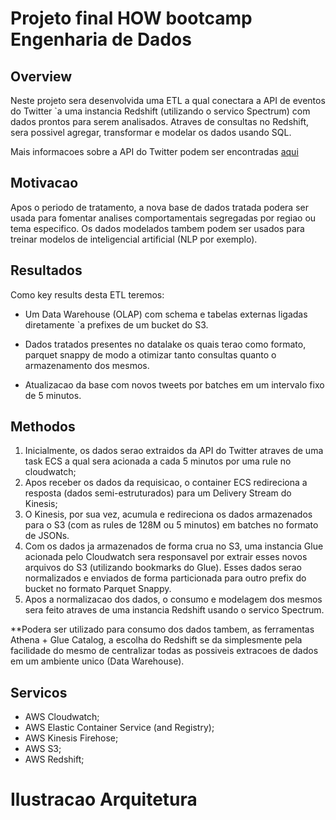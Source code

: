 # Projeto final HOW bootcamp Engenharia de Dados

## Overview
Neste projeto sera desenvolvida uma ETL a qual conectara a API de eventos do Twitter `a uma instancia Redshift (utilizando o servico Spectrum) com dados prontos para serem analisados. 
Atraves de consultas no Redshift, sera possivel agregar, transformar e modelar os dados usando SQL.

Mais informacoes sobre a API do Twitter podem ser encontradas [aqui](https://developer.twitter.com/en/docs/twitter-api/tweets/search/introduction)

## Motivacao
Apos o periodo de tratamento, a nova base de dados tratada podera ser usada para fomentar analises comportamentais segregadas por regiao ou tema especifico. 
Os dados modelados tambem podem ser usados para treinar modelos de inteligencial artificial (NLP por exemplo).

## Resultados

Como key results desta ETL teremos:
- Um Data Warehouse (OLAP) com schema e tabelas externas ligadas diretamente `a prefixes de um bucket do S3.  

- Dados tratados presentes no datalake os quais terao como formato, parquet snappy de modo a otimizar tanto consultas quanto o armazenamento dos mesmos.

- Atualizacao da base com novos tweets por batches em um intervalo fixo de 5 minutos.

## Methodos

1) Inicialmente, os dados serao extraidos da API do Twitter atraves de uma task ECS a qual sera acionada a cada 5 minutos por uma rule no cloudwatch;
2) Apos receber os dados da requisicao, o container ECS redireciona a resposta (dados semi-estruturados) para 
um Delivery Stream do Kinesis;
3) O Kinesis, por sua vez, acumula e redireciona os dados armazenados para o S3 (com as rules de 128M ou 5 minutos) em batches no formato de JSONs.
4) Com os dados ja armazenados de forma crua no S3, uma instancia Glue acionada pelo Cloudwatch sera responsavel por extrair esses novos arquivos do S3 (utilizando bookmarks do Glue). Esses dados serao normalizados e enviados de forma particionada para outro prefix do bucket no formato Parquet Snappy.
5) Apos a normalizacao dos dados, o consumo e modelagem dos mesmos sera feito atraves de uma instancia Redshift usando o servico Spectrum.

**Podera ser utilizado para consumo dos dados tambem, as ferramentas Athena + Glue Catalog, a escolha do Redshift se da simplesmente pela facilidade do mesmo de centralizar todas as possiveis extracoes de dados em um ambiente unico (Data Warehouse).

## Servicos
- AWS Cloudwatch;
- AWS Elastic Container Service (and Registry);
- AWS Kinesis Firehose;
- AWS S3;
- AWS Redshift;


# Ilustracao Arquitetura







